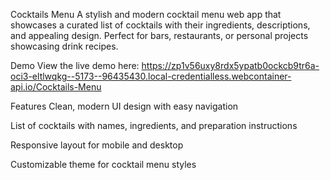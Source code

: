 Cocktails Menu
A stylish and modern cocktail menu web app that showcases a curated list of cocktails with their ingredients, descriptions, and appealing design. Perfect for bars, restaurants, or personal projects showcasing drink recipes.

Demo
View the live demo here:
https://zp1v56uxy8rdx5ypatb0ockcb9tr6a-oci3-eltlwqkg--5173--96435430.local-credentialless.webcontainer-api.io/Cocktails-Menu

Features
Clean, modern UI design with easy navigation

List of cocktails with names, ingredients, and preparation instructions

Responsive layout for mobile and desktop

Customizable theme for cocktail menu styles

